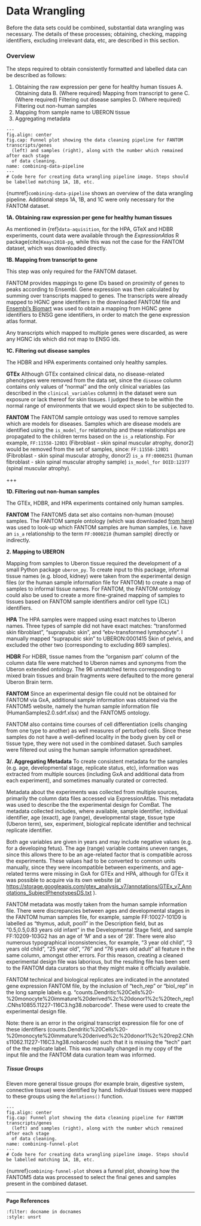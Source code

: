
# Data Wrangling
Before the data sets could be combined, substantial data wrangling was necessary. The details of these processes; obtaining, checking, mapping identifiers, excluding irrelevant data, etc, are described in this section.
<!--TODO: Signpost to appendix if appropriate-->

### Overview
The steps required to obtain consistently formatted and labelled data can be described as follows:
1. Obtaining the raw expression per gene for healthy human tissues
    A. Obtaining data
    B. (Where required) Mapping from transcript to gene
    C. (Where required) Filtering out disease samples
    D. (Where required) Filtering out non-human samples
2. Mapping from sample name to UBERON tissue
3. Aggregating metadata

<!--TODO: Check reference `combining-data-pipeline` works -->

```{code-cell}
---
fig.align: center
fig.cap: Funnel plot showing the data cleaning pipeline for FANTOM transcripts/genes
  (left) and samples (right), along with the number which remained after each stage
  of data cleaning.
name: combining-data-pipeline
---
# Code here for creating data wrangling pipeline image. Steps should be labelled matching 1A, 1B, etc.
```

{numref}`combining-data-pipeline` shows an overview of the data wrangling pipeline. Additional steps 1A, 1B, and 1C were only necessary for the FANTOM dataset.

**1A\. Obtaining raw expression per gene for healthy human tissues**
<!--TODO: Check how raw the data was and if it's sensible to refer to it that way)-->

As mentioned in {ref}`data-aquisition`, for the HPA, GTeX and HDBR experiments, count data were available through the *ExpressionAtlas* R package{cite}`Keays2018-pg`, while this was not the case for the FANTOM dataset, which was downloaded directly. 

**1B\. Mapping from transcript to gene** 

This step was only required for the FANTOM dataset.
<!--TODO: sentence about why FANTOM is per transcript - CAGE)-->
<!--TODO: cite biomart-->

FANTOM provides mappings to gene IDs based on proximity of genes to peaks according to Ensembl. Gene expression was then calculated by summing over transcripts mapped to genes. The transcripts were already mapped to HGNC gene identifiers in the downloaded FANTOM file and [Ensembl’s Biomart](https://www.ensembl.org/biomart) was used to obtain a mapping from HGNC gene identifiers to ENSG gene identifiers, in order to match the gene expression atlas format. 

Any transcripts which mapped to multiple genes were discarded, as were any HGNC ids which did not map to ENSG ids.

**1C\. Filtering out disease samples**

The HDBR and HPA experiments contained only healthy samples. 

**GTEx**
Although GTEx contained clinical data, no disease-related phenotypes were removed from the data set, since the `disease` column contains only values of “normal” and the only clinical variables (as described in the `clinical_variables` column) in the dataset were sun exposure or lack thereof for skin tissues. I judged these to be within the normal range of environments that we would expect skin to be subjected to.

**FANTOM**
The FANTOM sample ontology was used to remove samples which are models for diseases. Samples which are disease models are identified using the `is_model_for` relationship and these relationships are propagated to the children terms based on the `is_a` relationship. For example, `FF:11558-120D1` (Fibroblast - skin spinal muscular atrophy, donor2) would be removed from the set of samples, since:
`FF:11558-120D1` (Fibroblast - skin spinal muscular atrophy, donor2) `is_a FF:0000251` (human fibroblast - skin spinal muscular atrophy sample) `is_model_for DOID:12377` (spinal muscular atrophy).

+++

**1D\. Filtering out non-human samples**

The GTEx, HDBR, and HPA experiments contained only human samples. 

**FANTOM**
The FANTOM5 data set also contains non-human (mouse) samples. The FANTOM sample ontology (which was downloaded [from here](http://fantom.gsc.riken.jp/5/datafiles/latest/extra/Ontology/ff-phase2-170801.obo.txt)) was used to look-up which FANTOM samples are human samples, i.e. have an `is_a` relationship to the term `FF:0000210` (human sample) directly or indirectly. 

**2\. Mapping to UBERON**
<!--TODO: tidy this section-->

Mapping from samples to Uberon tissue required the development of a small Python package `uberon_py`. To create input to this package, informal tissue names (e.g. blood, kidney) were taken from the experimental design files (or the human sample information file for FANTOM) to create a map of samples to informal tissue names. For FANTOM, the FANTOM ontology could also be used to create a more fine-grained mapping of samples to tissues based on FANTOM sample identifiers and/or cell type (CL) identifiers.

**HPA**
The HPA samples were mapped using exact matches to Uberon names. Three types of sample did not have exact matches: “transformed skin fibroblast”, “suprapubic skin”, and “ebv-transformed lymphocyte”. I manually mapped “suprapubic skin” to UBERON:0001415 Skin of pelvis, and excluded the other two (corresponding to excluding 869 samples). 

**HDBR**
For HDBR, tissue names from the “organism part’ column of the column data file were matched to Uberon names and synonyms from the Uberon extended ontology. The 96 unmatched terms corresponding to mixed brain tissues and brain fragments were defaulted to the more general Uberon Brain term. 

**FANTOM**
Since an experimental design file could not be obtained for FANTOM via GxA, additional sample information was obtained via the FANTOM5 website, namely the human sample information file (HumanSamples2.0.sdrf.xlsx) and the FANTOM5 ontology.

FANTOM also contains time courses of cell differentiation (cells changing from one type to another) as well measures of perturbed cells. Since these samples do not have a well-defined locality in the body given by cell or tissue type, they were not used in the combined dataset. Such samples were filtered out using the human sample information spreadsheet.

**3/. Aggregating Metadata**
To create consistent metadata for the samples (e.g. age, developmental stage, replicate status, etc), information was extracted from multiple sources (including GxA and additional data from each experiment), and sometimes manually curated or corrected. 

Metadata about the experiments was collected from multiple sources, primarily the column data files accessed via ExpressionAtlas. This metadata was used to describe the the experimental design for ComBat. The metadata collected includes, where available, sample identifier, individual identifier, age (exact), age (range), developmental stage, tissue type (Uberon term), sex, experiment, biological replicate identifier and technical replicate identifier. 

Both age variables are given in years and may include negative values (e.g. for a developing fetus). The age (range) variable contains uneven ranges, since this allows there to be an age-related factor that is compatible across the experiments. These values had to be converted to common units manually, since they were incompatible between experiments, and age-related terms were missing in GxA for GTEx and HPA, although for GTEx it was possible to acquire via its own website (at https://storage.googleapis.com/gtex_analysis_v7/annotations/GTEx_v7_Annotations_SubjectPhenotypesDS.txt ).

FANTOM metadata was mostly taken from the human sample information file. There were discrepancies between ages and developmental stages in the FANTOM human samples file, for example, sample FF:10027-101D9	is labelled as “thymus, adult, pool1” in the Description field, but as “0.5,0.5,0.83 years old infant” in the Developmental Stage field, and sample FF:10209-103G2 has an age of ‘M’ and a sex of ‘28’. There were also numerous typographical inconsistencies, for example, “3 year old child”, “3 years old child”, “25 year old”, “76” and “76 years old adult” all feature in the same column, amongst other errors. For this reason, creating a cleaned experimental design file was laborious, but the resulting file has been sent to the FANTOM data curators so that they might make it officially available.

FANTOM technical and biological replicates are indicated in the annotated gene expression FANTOM file, by the inclusion of “tech_rep” or “biol_rep” in the long sample labels e.g. “counts.Dendritic%20Cells%20-%20monocyte%20immature%20derived%2c%20donor1%2c%20tech_rep1.CNhs10855.11227-116C3.hg38.nobarcode”. These were used to create the experimental design file. 

Note: there is an error in the original transcript expression file for one of these identifiers (counts.Dendritic%20Cells%20-%20monocyte%20immature%20derived%2c%20donor1%2c%20rep2.CNhs11062.11227-116C3.hg38.nobarcode) such that it is missing the “tech” part of the the replicate label. This was manually changed in my copy of the input file and the FANTOM data curation team was informed.

##### Tissue Groups
Eleven more general tissue groups (for example brain, digestive system, connective tissue) were identified by hand. Individual tissues were mapped to these groups using the `Relations()` function. 


```{code-cell}
---
fig.align: center
fig.cap: Funnel plot showing the data cleaning pipeline for FANTOM transcripts/genes
  (left) and samples (right), along with the number which remained after each stage
  of data cleaning.
name: combining-funnel-plot
---
# Code here for creating data wrangling pipeline image. Steps should be labelled matching 1A, 1B, etc.
```

{numref}`combining-funnel-plot` shows a funnel plot, showing how the FANTOM5 data was processed to select the final genes and samples present in the combined dataset. 

---
**Page References**

```{bibliography} /_bibliography/references.bib
:filter: docname in docnames
:style: unsrt
```
